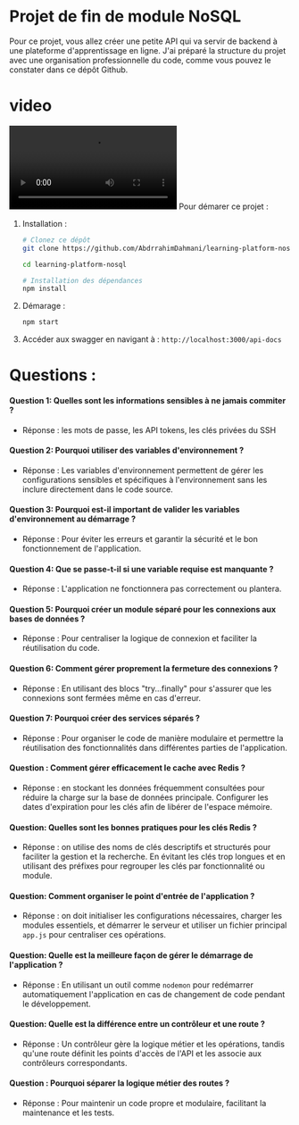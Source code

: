 # Projet de fin de module NoSQL

Pour ce projet, vous allez créer une petite API qui va servir de backend à une plateforme d'apprentissage en ligne. J'ai préparé la structure du projet avec une organisation professionnelle du code, comme vous pouvez le constater dans ce dépôt Github.

# video

![](video/demonstration.mp4)
Pour démarer ce projet :

1. Installation :

   ```bash
   # Clonez ce dépôt
   git clone https://github.com/AbdrrahimDahmani/learning-platform-nosql.git

   cd learning-platform-nosql

   # Installation des dépendances
   npm install
   ```

2. Démarage :

   ```bash
   npm start
   ```

3. Accéder aux swagger en navigant à : `http://localhost:3000/api-docs`

# Questions :

#### Question 1: Quelles sont les informations sensibles à ne jamais commiter ?

- Réponse : les mots de passe, les API tokens, les clés privées du SSH

#### Question 2: Pourquoi utiliser des variables d'environnement ?

- Réponse : Les variables d'environnement permettent de gérer les configurations sensibles et spécifiques à l'environnement sans les inclure directement dans le code source.

#### Question 3: Pourquoi est-il important de valider les variables d'environnement au démarrage ?

- Réponse : Pour éviter les erreurs et garantir la sécurité et le bon fonctionnement de l'application.

#### Question 4: Que se passe-t-il si une variable requise est manquante ?

- Réponse : L'application ne fonctionnera pas correctement ou plantera.

#### Question 5: Pourquoi créer un module séparé pour les connexions aux bases de données ?

- Réponse : Pour centraliser la logique de connexion et faciliter la réutilisation du code.

#### Question 6: Comment gérer proprement la fermeture des connexions ?

- Réponse : En utilisant des blocs "try...finally" pour s'assurer que les connexions sont fermées même en cas d'erreur.

#### Question 7: Pourquoi créer des services séparés ?

- Réponse : Pour organiser le code de manière modulaire et permettre la réutilisation des fonctionnalités dans différentes parties de l'application.

#### Question : Comment gérer efficacement le cache avec Redis ?

- Réponse : en stockant les données fréquemment consultées pour réduire la charge sur la base de données principale. Configurer les dates d'expiration pour les clés afin de libérer de l'espace mémoire.

#### Question: Quelles sont les bonnes pratiques pour les clés Redis ?

- Réponse : on utilise des noms de clés descriptifs et structurés pour faciliter la gestion et la recherche. En évitant les clés trop longues et en utilisant des préfixes pour regrouper les clés par fonctionnalité ou module.

#### Question: Comment organiser le point d'entrée de l'application ?

- Réponse : on doit initialiser les configurations nécessaires, charger les modules essentiels, et démarrer le serveur et utiliser un fichier principal `app.js` pour centraliser ces opérations.

#### Question: Quelle est la meilleure façon de gérer le démarrage de l'application ?

- Réponse : En utilisant un outil comme `nodemon` pour redémarrer automatiquement l'application en cas de changement de code pendant le développement.

#### Question: Quelle est la différence entre un contrôleur et une route ?

- Réponse : Un contrôleur gère la logique métier et les opérations, tandis qu'une route définit les points d'accès de l'API et les associe aux contrôleurs correspondants.

#### Question : Pourquoi séparer la logique métier des routes ?

- Réponse : Pour maintenir un code propre et modulaire, facilitant la maintenance et les tests.
